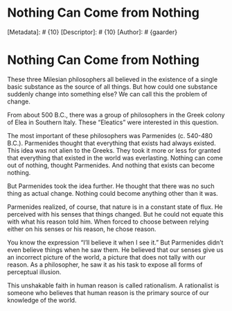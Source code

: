 # Nothing Can Come from Nothing
[Metadata]: # {10}
[Descriptor]: # {10}
[Author]: # {gaarder}
# Nothing Can Come from Nothing
These three Milesian philosophers all believed in the existence of a single
basic substance as the source of all things. But how could one substance
suddenly change into something else? We can call this the problem of change.

From about 500 B.C., there was a group of philosophers in the Greek colony of
Elea in Southern Italy. These “Eleatics” were interested in this question.

The most important of these philosophers was Parmenides (c. 540-480 B.C.).
Parmenides thought that everything that exists had always existed. This idea
was not alien to the Greeks. They took it more or less for granted that
everything that existed in the world was everlasting. Nothing can come out of
nothing, thought Parmenides. And nothing that exists can become nothing.

But Parmenides took the idea further. He thought that there was no such thing
as actual change. Nothing could become anything other than it was.

Parmenides realized, of course, that nature is in a constant state of flux. He
perceived with his senses that things changed. But he could not equate this
with what his reason told him. When forced to choose between relying either on
his senses or his reason, he chose reason.

You know the expression “I’ll believe it when I see it.” But Parmenides didn’t
even believe things when he saw them. He believed that our senses give us an
incorrect picture of the world, a picture that does not tally with our reason.
As a philosopher, he saw it as his task to expose all forms of perceptual
illusion.

This unshakable faith in human reason is called rationalism. A rationalist is
someone who believes that human reason is the primary source of our knowledge
of the world.

